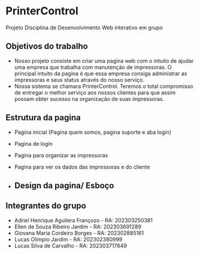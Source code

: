 # PrinterControl
Projeto Disciplina de Desenvolvimento Web interativo em grupo

## Objetivos do trabalho
- Nosso projeto consiste em criar uma pagina web com o intuito de ajudar uma empresa que trabalha com manutenção de impressoras. O principal intuito da pagina é que essa empresa consiga administrar as impressoras e seus status através do nosso serviço.
- Nossa sistema se chamara PrinterControl. Teremos o total compromisso de entregar o melhor serviço aos nossos clientes para que assim possam obter sucesso na organização de suas impressoras.

## Estrutura da pagina
- Pagina inicial (Pagina quem somos, pagina suporte e aba login)
- Pagina de login
- Pagina para organizar as impressoras
- Pagina para ver os dados das impressoras e do cliente

- ## Design da pagina/ Esboço

## Integrantes do grupo
- Adriel Henrique Aguilera Françozo - RA: 202303250381
- Ellen de Souza Ribeiro Jardim - RA: 202303691289
- Giovana Maria Cordeiro Borges - RA: 202302885161
- Lucas Olímpio Jardim - RA: 202302380999
- Lucas Silva de Carvalho - RA: 202303717849
